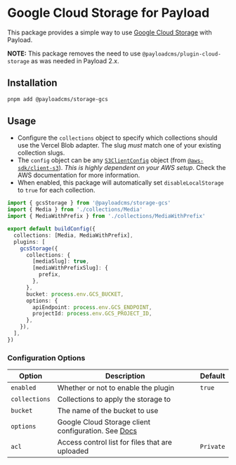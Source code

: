 # Google Cloud Storage for Payload

This package provides a simple way to use [Google Cloud Storage](https://cloud.google.com/storage) with Payload.

**NOTE:** This package removes the need to use `@payloadcms/plugin-cloud-storage` as was needed in Payload 2.x.

## Installation

```sh
pnpm add @payloadcms/storage-gcs
```

## Usage

- Configure the `collections` object to specify which collections should use the Vercel Blob adapter. The slug _must_ match one of your existing collection slugs.
- The `config` object can be any [`S3ClientConfig`](https://docs.aws.amazon.com/AWSJavaScriptSDK/v3/latest/client/s3) object (from [`@aws-sdk/client-s3`](https://github.com/aws/aws-sdk-js-v3)). _This is highly dependent on your AWS setup_. Check the AWS documentation for more information.
- When enabled, this package will automatically set `disableLocalStorage` to `true` for each collection.

```ts
import { gcsStorage } from '@payloadcms/storage-gcs'
import { Media } from './collections/Media'
import { MediaWithPrefix } from './collections/MediaWithPrefix'

export default buildConfig({
  collections: [Media, MediaWithPrefix],
  plugins: [
    gcsStorage({
      collections: {
        [mediaSlug]: true,
        [mediaWithPrefixSlug]: {
          prefix,
        },
      },
      bucket: process.env.GCS_BUCKET,
      options: {
        apiEndpoint: process.env.GCS_ENDPOINT,
        projectId: process.env.GCS_PROJECT_ID,
      },
    }),
  ],
})
```

### Configuration Options

| Option        | Description                                                                                         | Default   |
| ------------- | --------------------------------------------------------------------------------------------------- | --------- |
| `enabled`     | Whether or not to enable the plugin                                                                 | `true`    |
| `collections` | Collections to apply the storage to                                                                 |           |
| `bucket`      | The name of the bucket to use                                                                       |           |
| `options`     | Google Cloud Storage client configuration. See [Docs](https://github.com/googleapis/nodejs-storage) |           |
| `acl`         | Access control list for files that are uploaded                                                     | `Private` |
